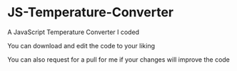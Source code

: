# JS-Temperature-Converter
A JavaScript Temperature Converter I coded

You can download and edit the code to your liking

You can also request for a pull for me if your changes will improve the code
